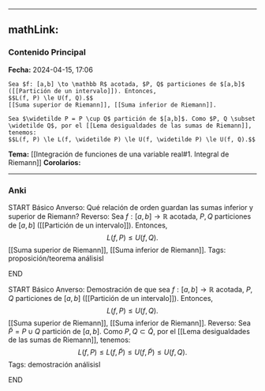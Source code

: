 
---
mathLink:
---
### Contenido Principal

**Fecha:** 2024-04-15, 17:06

```ad-cor
Sea $f: [a,b] \to \mathbb R$ acotada, $P, Q$ particiones de $[a,b]$ ([[Partición de un intervalo]]). Entonces,
$$L(f, P) \le U(f, Q).$$
[[Suma superior de Riemann]], [[Suma inferior de Riemann]].
```


```ad-proof
Sea $\widetilde P = P \cup Q$ partición de $[a,b]$. Como $P, Q \subset \widetilde Q$, por el [[Lema desigualdades de las sumas de Riemann]], tenemos:
$$L(f, P) \le L(f, \widetilde P) \le U(f, \widetilde P) \le U(f, Q).$$
```



**Tema:** [[Integración de funciones de una variable real#1. Integral de Riemann]]
**Corolarios:**

---
### Anki

START
Básico
Anverso: Qué relación de orden guardan las sumas inferior y superior de Riemann?
Reverso: Sea $f: [a,b] \to \mathbb R$ acotada, $P, Q$ particiones de $[a,b]$ ([[Partición de un intervalo]]). Entonces,
$$L(f, P) \le U(f, Q).$$
[[Suma superior de Riemann]], [[Suma inferior de Riemann]].
Tags: proposición/teorema análisisI
<!--ID: 1714669443816-->
END

START
Básico
Anverso: Demostración de que sea $f: [a,b] \to \mathbb R$ acotada, $P, Q$ particiones de $[a,b]$ ([[Partición de un intervalo]]). Entonces,
$$L(f, P) \le U(f, Q).$$
[[Suma superior de Riemann]], [[Suma inferior de Riemann]].
Reverso: Sea $\widetilde P = P \cup Q$ partición de $[a,b]$. Como $P, Q \subset \widetilde Q$, por el [[Lema desigualdades de las sumas de Riemann]], tenemos:
$$L(f, P) \le L(f, \widetilde P) \le U(f, \widetilde P) \le U(f, Q).$$
Tags: demostración análisisI
<!--ID: 1714669443820-->
END
